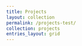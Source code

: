 ```yaml
---
title: Projects
layout: collection
permalink: /projects-test/
collection: projects
entries_layout: grid
---
```

